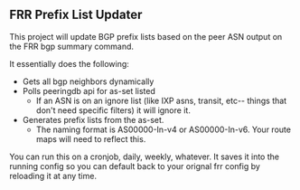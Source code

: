 ## FRR Prefix List Updater

This project will update BGP prefix lists based on the peer ASN output on the FRR bgp summary command.

It essentially does the following:

- Gets all bgp neighbors dynamically
- Polls peeringdb api for as-set listed
  - If an ASN is on an ignore list (like IXP asns, transit, etc-- things that don't need specific filters) it will ignore it.
- Generates prefix lists from the as-set.
  - The naming format is AS00000-In-v4 or AS00000-In-v6. Your route maps will need to reflect this.

You can run this on a cronjob, daily, weekly, whatever. It saves it into the running config so you can default back to your orignal frr config by reloading it at any time.
